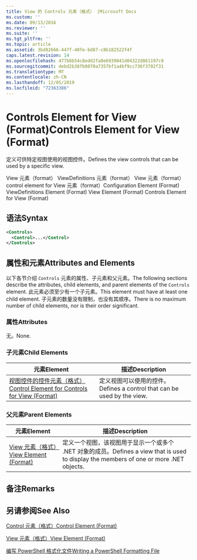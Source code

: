 ```yaml
---
title: View 的 Controls 元素（格式） |Microsoft Docs
ms.custom: ''
ms.date: 09/13/2016
ms.reviewer: ''
ms.suite: ''
ms.tgt_pltfrm: ''
ms.topic: article
ms.assetid: 3bd82666-447f-40fe-bd87-c8b182522f4f
caps.latest.revision: 14
ms.openlocfilehash: 477b8b54c8edd2fa0e6939041d04322d861197c9
ms.sourcegitcommit: debd2b38fb8070a7357bf1a4bf9cc736f3702f31
ms.translationtype: MT
ms.contentlocale: zh-CN
ms.lasthandoff: 12/05/2019
ms.locfileid: "72363386"
---
```

# <a name="controls-element-for-view-format"></a><span data-ttu-id="b34ab-102">Controls Element for View (Format)</span><span class="sxs-lookup"><span data-stu-id="b34ab-102">Controls Element for View (Format)</span></span>

<span data-ttu-id="b34ab-103">定义可供特定视图使用的视图控件。</span><span class="sxs-lookup"><span data-stu-id="b34ab-103">Defines the view controls that can be used by a specific view.</span></span>

<span data-ttu-id="b34ab-104">View 元素（format） ViewDefinitions 元素（format） View 元素（format） control element for View 元素（format）</span><span class="sxs-lookup"><span data-stu-id="b34ab-104">Configuration Element (Format) ViewDefinitions Element (Format) View Element (Format) Controls Element for View (Format)</span></span>

## <a name="syntax"></a><span data-ttu-id="b34ab-105">语法</span><span class="sxs-lookup"><span data-stu-id="b34ab-105">Syntax</span></span>

```xml
<Controls>
  <Control>...</Control>
</Controls>
```

## <a name="attributes-and-elements"></a><span data-ttu-id="b34ab-106">属性和元素</span><span class="sxs-lookup"><span data-stu-id="b34ab-106">Attributes and Elements</span></span>

<span data-ttu-id="b34ab-107">以下各节介绍 `Controls` 元素的属性、子元素和父元素。</span><span class="sxs-lookup"><span data-stu-id="b34ab-107">The following sections describe the attributes, child elements, and parent elements of the `Controls` element.</span></span> <span data-ttu-id="b34ab-108">此元素必须至少有一个子元素。</span><span class="sxs-lookup"><span data-stu-id="b34ab-108">This element must have at least one child element.</span></span> <span data-ttu-id="b34ab-109">子元素的数量没有限制，也没有其顺序。</span><span class="sxs-lookup"><span data-stu-id="b34ab-109">There is no maximum number of child elements, nor is their order significant.</span></span>

### <a name="attributes"></a><span data-ttu-id="b34ab-110">属性</span><span class="sxs-lookup"><span data-stu-id="b34ab-110">Attributes</span></span>

<span data-ttu-id="b34ab-111">无。</span><span class="sxs-lookup"><span data-stu-id="b34ab-111">None.</span></span>

### <a name="child-elements"></a><span data-ttu-id="b34ab-112">子元素</span><span class="sxs-lookup"><span data-stu-id="b34ab-112">Child Elements</span></span>

|<span data-ttu-id="b34ab-113">元素</span><span class="sxs-lookup"><span data-stu-id="b34ab-113">Element</span></span>|<span data-ttu-id="b34ab-114">描述</span><span class="sxs-lookup"><span data-stu-id="b34ab-114">Description</span></span>|
|-------------|-----------------|
|[<span data-ttu-id="b34ab-115">视图控件的控件元素（格式）</span><span class="sxs-lookup"><span data-stu-id="b34ab-115">Control Element for Controls for View (Format)</span></span>](./control-element-for-controls-for-view-format.md)|<span data-ttu-id="b34ab-116">定义视图可以使用的控件。</span><span class="sxs-lookup"><span data-stu-id="b34ab-116">Defines a control that can be used by the view.</span></span>|

### <a name="parent-elements"></a><span data-ttu-id="b34ab-117">父元素</span><span class="sxs-lookup"><span data-stu-id="b34ab-117">Parent Elements</span></span>

|<span data-ttu-id="b34ab-118">元素</span><span class="sxs-lookup"><span data-stu-id="b34ab-118">Element</span></span>|<span data-ttu-id="b34ab-119">描述</span><span class="sxs-lookup"><span data-stu-id="b34ab-119">Description</span></span>|
|-------------|-----------------|
|[<span data-ttu-id="b34ab-120">View 元素（格式）</span><span class="sxs-lookup"><span data-stu-id="b34ab-120">View Element (Format)</span></span>](./view-element-format.md)|<span data-ttu-id="b34ab-121">定义一个视图，该视图用于显示一个或多个 .NET 对象的成员。</span><span class="sxs-lookup"><span data-stu-id="b34ab-121">Defines a view that is used to display the members of one or more .NET objects.</span></span>|

## <a name="remarks"></a><span data-ttu-id="b34ab-122">备注</span><span class="sxs-lookup"><span data-stu-id="b34ab-122">Remarks</span></span>

## <a name="see-also"></a><span data-ttu-id="b34ab-123">另请参阅</span><span class="sxs-lookup"><span data-stu-id="b34ab-123">See Also</span></span>

[<span data-ttu-id="b34ab-124">Control 元素（格式）</span><span class="sxs-lookup"><span data-stu-id="b34ab-124">Control Element (Format)</span></span>](./control-element-for-controls-for-view-format.md)

[<span data-ttu-id="b34ab-125">View 元素（格式）</span><span class="sxs-lookup"><span data-stu-id="b34ab-125">View Element (Format)</span></span>](./view-element-format.md)

[<span data-ttu-id="b34ab-126">编写 PowerShell 格式化文件</span><span class="sxs-lookup"><span data-stu-id="b34ab-126">Writing a PowerShell Formatting File</span></span>](./writing-a-powershell-formatting-file.md)
